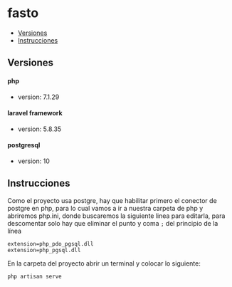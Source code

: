 # fasto
* [Versiones](#Versiones)
* [Instrucciones](#Instrucciones)


## Versiones

#### php 
* version: 7.1.29

#### laravel framework
* version: 5.8.35

#### postgresql
* version: 10


## Instrucciones

Como el proyecto usa postgre, hay que habilitar primero el conector de postgre en php,
para lo cual vamos a ir a nuestra carpeta de php y abriremos php.ini, donde buscaremos la siguiente linea para editarla, para descomentar solo hay que eliminar el punto y coma ``` ; ``` del principio de la línea

```
extension=php_pdo_pgsql.dll
extension=php_pgsql.dll
```

En la carpeta del proyecto abrir un terminal y colocar lo siguiente: 

```
php artisan serve
```
